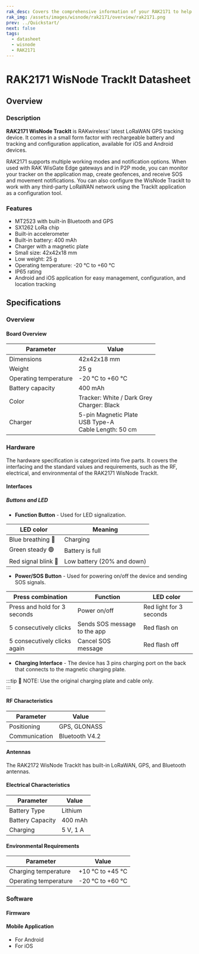 ```yaml
---
rak_desc: Covers the comprehensive information of your RAK2171 to help you in using it. This information includes technical specifications, characteristics, and requirements, and it also discusses the device components.
rak_img: /assets/images/wisnode/rak2171/overview/rak2171.png
prev: ../Quickstart/
next: false
tags:
  - datasheet
  - wisnode
  - RAK2171
---
```


# RAK2171 WisNode TrackIt Datasheet

## Overview

<rk-img
  src="/assets/images/wisnode/rak2171/datasheet/rak2171.png"
  width="40%"
  caption="RAK2171 WisNode TrackIt"
/>

### Description

**RAK2171 WisNode TrackIt** is RAKwireless’ latest LoRaWAN GPS tracking device. It comes in a small form factor with rechargeable battery and tracking and configuration application, available for iOS and Android devices. 

RAK2171 supports multiple working modes and notification options. When used with RAK WisGate Edge gateways and in P2P mode, you can monitor your tracker on the application map, create geofences, and receive SOS and movement notifications. You can also configure the WisNode TrackIt to work with any third-party LoRaWAN network using the TrackIt application as a configuration tool. 

### Features

- MT2523 with built-in Bluetooth and GPS
- SX1262 LoRa chip
- Built-in accelerometer
- Built-in battery: 400&nbsp;mAh
- Charger with a magnetic plate
- Small size: 42x42x18&nbsp;mm
- Low weight: 25&nbsp;g
- Operating temperature: -20&nbsp;°C to +60&nbsp;°C
- IP65 rating
- Android and iOS application for easy management, configuration, and location tracking


## Specifications

### Overview

#### Board Overview 

<rk-img
  src="/assets/images/wisnode/rak2171/datasheet/dimensions.png"
  width="40%"
  caption="RAK2171 WisNode TrackIt Dimensions"
/>


| Parameter             | Value                                                              |
| --------------------- | ------------------------------------------------------------------ |
| Dimensions            | 42x42x18&nbsp;mm                                                   |
| Weight                | 25&nbsp;g                                                          |
| Operating temperature | -20&nbsp;°C to +60&nbsp;°C                                         |
| Battery capacity      | 400&nbsp;mAh                                                       |
| Color                 | Tracker: White / Dark Grey <br> Charger: Black                     |
| Charger               | 5-pin Magnetic Plate <br> USB Type-A <br> Cable Length: 50&nbsp;cm |


### Hardware

The hardware specification is categorized into five parts. It covers the interfacing and the standard values and requirements, such as the RF, electrical, and environmental of the RAK2171 WisNode TrackIt. 

#### Interfaces
<rk-img
  src="/assets/images/wisnode/rak2171/datasheet/rak2171-interface.png"
  width="80%"
  caption="RAK2171 WisNode TrackIt Interfaces"
/>

##### Buttons and LED

* **Function Button** - Used for LED signalization.

| LED color          | Meaning                    |
| ------------------ | -------------------------- |
| Blue breathing 🔵   | Charging                   |
| Green steady 🟢     | Battery is full            |
| Red signal blink 🔴 | Low battery (20% and down) |

* **Power/SOS Button** - Used for powering on/off the device and sending SOS signals.

| Press combination            | Function                     | LED color               |
| ---------------------------- | ---------------------------- | ----------------------- |
| Press and hold for 3 seconds | Power on/off                 | Red light for 3 seconds |
| 5 consecutively clicks       | Sends SOS message to the app | Red flash on            |
| 5 consecutively clicks again | Cancel SOS message           | Red flash off           |

* **Charging Interface** - The device has 3 pins charging port on the back that connects to the magnetic charging plate. 

:::tip 📝 NOTE:
Use the original charging plate and cable only.   
:::

#### RF Characteristics

| Parameter     | Value          |
| ------------- | -------------- |
| Positioning   | GPS, GLONASS   |
| Communication | Bluetooth V4.2 |

#### Antennas

The RAK2172 WisNode TrackIt has built-in LoRaWAN, GPS, and Bluetooth antennas.

#### Electrical Characteristics

| Parameter        | Value              |
| ---------------- | ------------------ |
| Battery Type     | Lithium            |
| Battery Capacity | 400&nbsp;mAh       |
| Charging         | 5&nbsp;V, 1&nbsp;A |

#### Environmental Requirements

| Parameter             | Value                      |
| --------------------- | -------------------------- |
| Charging temperature  | +10&nbsp;°C to +45&nbsp;°C |
| Operating temperature | -20&nbsp;°C to +60&nbsp;°C |

### Software

#### Firmware

#### Mobile Application

- For Android
- For iOS
